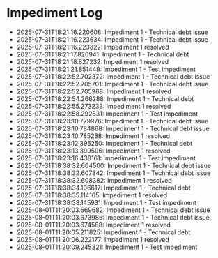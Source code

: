 # Impediment Log

- 2025-07-31T18:21:16.220608: Impediment 1 - Technical debt issue
- 2025-07-31T18:21:16.223634: Impediment 1 - Technical debt issue
- 2025-07-31T18:21:16.223822: Impediment 1 resolved
- 2025-07-31T18:21:17.820941: Impediment 1 - Technical debt
- 2025-07-31T18:21:18.827232: Impediment 1 resolved
- 2025-07-31T18:21:21.851449: Impediment 1 - Test impediment
- 2025-07-31T18:22:52.702372: Impediment 1 - Technical debt issue
- 2025-07-31T18:22:52.705701: Impediment 1 - Technical debt issue
- 2025-07-31T18:22:52.705968: Impediment 1 resolved
- 2025-07-31T18:22:54.266288: Impediment 1 - Technical debt
- 2025-07-31T18:22:55.273233: Impediment 1 resolved
- 2025-07-31T18:22:58.292631: Impediment 1 - Test impediment
- 2025-07-31T18:23:10.779976: Impediment 1 - Technical debt issue
- 2025-07-31T18:23:10.784868: Impediment 1 - Technical debt issue
- 2025-07-31T18:23:10.785288: Impediment 1 resolved
- 2025-07-31T18:23:12.395250: Impediment 1 - Technical debt
- 2025-07-31T18:23:13.399596: Impediment 1 resolved
- 2025-07-31T18:23:16.438161: Impediment 1 - Test impediment
- 2025-07-31T18:38:32.604500: Impediment 1 - Technical debt issue
- 2025-07-31T18:38:32.607842: Impediment 1 - Technical debt issue
- 2025-07-31T18:38:32.608382: Impediment 1 resolved
- 2025-07-31T18:38:34.106617: Impediment 1 - Technical debt
- 2025-07-31T18:38:35.114165: Impediment 1 resolved
- 2025-07-31T18:38:38.145931: Impediment 1 - Test impediment
- 2025-08-01T11:20:03.669682: Impediment 1 - Technical debt issue
- 2025-08-01T11:20:03.673985: Impediment 1 - Technical debt issue
- 2025-08-01T11:20:03.674588: Impediment 1 resolved
- 2025-08-01T11:20:05.211825: Impediment 1 - Technical debt
- 2025-08-01T11:20:06.222177: Impediment 1 resolved
- 2025-08-01T11:20:09.245321: Impediment 1 - Test impediment
